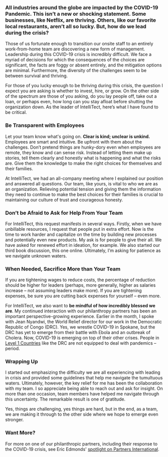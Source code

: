 

### All industries around the globe are impacted by the COVID-19 Pandemic. This isn’t a new or shocking statement. Some businesses, like Netflix, are thriving. Others, like our favorite local restaurants, aren’t all so lucky. But, how do we lead during the crisis?

Those of us fortunate enough to transition our onsite staff to an entirely work-from-home team are discovering a new form of management. Leadership during this COVID-19 crisis is incredibly difficult. We face a myriad of decisions for which the consequences of the choices are significant, the facts are foggy or absent entirely, and the mitigation options are minimal. Furthermore, the diversity of the challenges seem to be between survival and thriving.

For those of you lucky enough to be thriving during this crisis, the question I expect you are asking is whether to invest, hire, or grow. On the other side of the spectrum are those of you asking, do you lay people off, take out a loan, or perhaps even, how long can you stay afloat before shutting the organization down. As the leader of IntelliTect, here’s what I have found to be critical.

### Be Transparent with Employees

Let your team know what's going on. **Clear is kind; unclear is unkind.** Employees are smart and intuitive. Be upfront with them about the challenges. Don’t pretend things are hunky-dory even when employees are remote, they know and can sense risk. Instead of letting them make up stories, tell them clearly and honestly what is happening and what the risks are. Give them the knowledge to make the right choices for themselves and their families.

At IntelliTect, we had an all-company meeting where I explained our position and answered all questions. Our team, like yours, is vital to who we are as an organization. Relieving potential tension and giving them the information they need to continue to make the best choices for their families is crucial to maintaining our culture of trust and courageous honesty.

### **Don’t be Afraid to Ask for Help From Your Team**

For IntelliTect, this request manifests in several ways. Firstly, when we have unbillable resources, I request that people put in extra effort. Now is the time to work harder and capitalize on the time by building new processes and potentially even new products. My ask is for people to give their all. We have asked for renewed effort in ideation, for example. We also started our third book discussion, this one online. Ultimately, I’m asking for patience as we navigate unknown waters.

### When Needed, Sacrifice More than Your Team

If you are tightening wages to reduce costs, the percentage of reduction should be higher for leaders (perhaps, more generally, higher as salaries increase – not assuming leaders make more). If you are tightening expenses, be sure you are cutting back expenses for yourself – even more.

For IntelliTect, we also want to **be mindful of how incredibly blessed we are**. My continued interaction with our philanthropy partners has been an important perspective-growing experience. Earlier in the month, I spoke with Jean Nyandwi, the World Relief director for our work in the Democratic Republic of Congo (DRC). Yes, we wrestle COVID-19 in Spokane, but the DRC has yet to emerge from their battle with Ebola and an outbreak of Cholera. Now, COVID-19 is emerging on top of their other crises. People in [Level 1 Countries](https://www.gapminder.org/fw/income-levels/income-level-1/) like the DRC are not equipped to deal with pandemics – period.

### Wrapping Up

I started out emphasizing the difficulty we are all experiencing with leading in crisis and provided some guidelines that help me navigate the tumultuous waters. Ultimately, however, the key relief for me has been the collaboration with my team. I so appreciate being able to reach out and ask for insight. On more than one occasion, team members have helped me navigate through this uncertainty. The remarkable result is one of gratitude.

Yes, things are challenging, yes things are hard, but in the end, as a team, we are making it through to the other side where we hope to emerge even stronger.

### Want More?

For more on one of our philanthropic partners, including their response to the COVID-19 crisis, see Eric Edmonds' [spotlight on Partners International](/philanthropy-spotlight-partners/).
